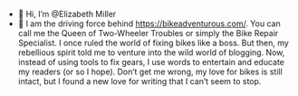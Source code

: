 - 👋 Hi, I’m @Elizabeth Miller
- 👀 I am the driving force behind https://bikeadventurous.com/. You can call me the Queen of Two-Wheeler Troubles or simply the Bike Repair Specialist. I once ruled the world of fixing bikes like a boss. But then, my rebellious spirit told me to venture into the wild world of blogging. Now, instead of using tools to fix gears, I use words to entertain and educate my readers (or so I hope). Don’t get me wrong, my love for bikes is still intact, but I found a new love for writing that I can’t seem to stop. <!---
Bike-adventurous/Bike-adventurous is a ✨ special ✨ repository because its `README.md` (this file) appears on your GitHub profile.
You can click the Preview link to take a look at your changes.
--->
